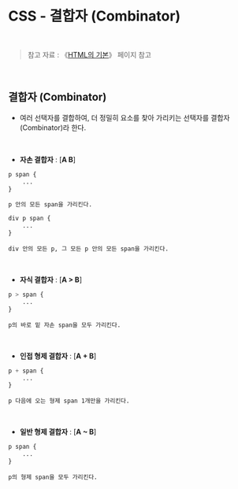 # CSS - 결합자 (Combinator)

<br/>

>  참고 자료 : 《<a href="https://github.com/SangYoonLee1231/TIL/blob/main/HTML%20%26%20CSS/html_basic_concept.md">HTML의 기본</a>》 페이지 참고

<br/>

## 결합자 (Combinator)

* 여러 선택자를 결합하여, 더 정밀히 요소를 찾아 가리키는 선택자를 결합자(Combinator)라 한다.

<br/>

* <strong>자손 결합자</strong> : [<strong>A B</strong>]

```css
p span {
    ...
}
```
    p 안의 모든 span을 가리킨다.

```css
div p span {
    ...
}
```
    div 안의 모든 p, 그 모든 p 안의 모든 span을 가리킨다.

<br/>

* <strong>자식 결합자</strong> : [<strong>A > B</strong>]

```css
p > span {
    ...
}
```
    p의 바로 밑 자손 span을 모두 가리킨다.

<br/>

* <strong>인접 형제 결합자</strong> : [<strong>A + B</strong>]

```css
p + span {
    ...
}
```
    p 다음에 오는 형제 span 1개만을 가리킨다.

<br/>

* <strong>일반 형제 결합자</strong> : [<strong>A ~ B</strong>]

```css
p span {
    ...
}
```
    p의 형제 span을 모두 가리킨다.

<br/>